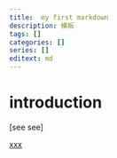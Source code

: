 ```yaml
---
title:  my first markdown
description: 模板
tags: []
categories: []
series: []
editext: md
---
```

<!--more-->

# introduction
[see see]

[xxx](http://nkust.edu.tw)